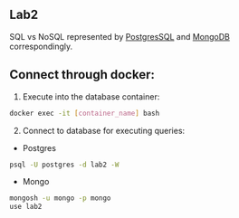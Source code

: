 ## Lab2 

SQL vs NoSQL represented by [PostgresSQL](https://www.postgresql.org/) and [MongoDB](https://www.mongodb.com/) correspondingly.

## Connect through docker:

1. Execute into the database container: 

```bash
docker exec -it [container_name] bash
```

2. Connect to database for executing queries:

* Postgres

```bash
psql -U postgres -d lab2 -W
```

* Mongo

```bash
mongosh -u mongo -p mongo
use lab2
```
